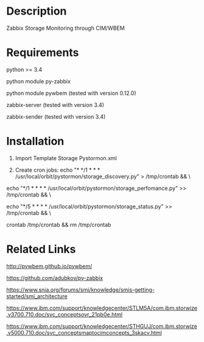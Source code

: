 Description
===========
Zabbix Storage Monitoring through CIM/WBEM


Requirements
============

python >= 3.4

python module py-zabbix

python module pywbem (tested with version 0.12.0)

zabbix-server (tested with version 3.4)

zabbix-sender (tested with version 3.4)


Installation
============
1) Import Template Storage Pystormon.xml 

2) Create cron jobs:
echo "\* \*/1 \* \* \*  /usr/local/orbit/pystormon/storage_discovery.py" > /tmp/crontab && \

echo "\*/1 \* \* \* \*   /usr/local/orbit/pystormon/storage_perfomance.py" >> /tmp/crontab && \

echo "\*/5 \* \* \* \*   /usr/local/orbit/pystormon/storage_status.py" >> /tmp/crontab && \

crontab /tmp/crontab && rm /tmp/crontab


Related Links
=============
http://pywbem.github.io/pywbem/

https://github.com/adubkov/py-zabbix

https://www.snia.org/forums/smi/knowledge/smis-getting-started/smi_architecture

https://www.ibm.com/support/knowledgecenter/STLM5A/com.ibm.storwize.v3700.710.doc/svc_conceptsovr_21pb0e.html

https://www.ibm.com/support/knowledgecenter/STHGUJ/com.ibm.storwize.v5000.710.doc/svc_conceptsmaptocimconcepts_3skacv.html
